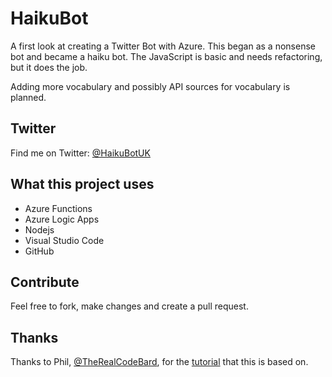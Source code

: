 # HaikuBot
A first look at creating a Twitter Bot with Azure. This began as a nonsense bot and became a haiku bot.
The JavaScript is basic and needs refactoring, but it does the job.

Adding more vocabulary and possibly API sources for vocabulary is planned.

## Twitter
Find me on Twitter: [@HaikuBotUK](https://twitter.com/HaikuBotUK)

## What this project uses
- Azure Functions
- Azure Logic Apps
- Nodejs
- Visual Studio Code
- GitHub

## Contribute
Feel free to fork, make changes and create a pull request.

## Thanks
Thanks to Phil, [@TheRealCodeBard](https://github.com/TheRealCodeBeard), for the [tutorial](https://github.com/TheRealCodeBeard/ServerlessTwitterBot) that this is based on.

